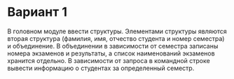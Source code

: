 Вариант 1
=============

В головном модуле ввести структуры. Элементами структуры являются вторая структура (фамилия, имя, отчество 
студента и номер семестра) и объединение. В объединении в зависимости от семестра записаны номера экзаменов
и результаты, а список наименований экзаменов хранится отдельно. В зависимости от запроса в командной строке
вывести информацию о студентах за определенный семестр. 

